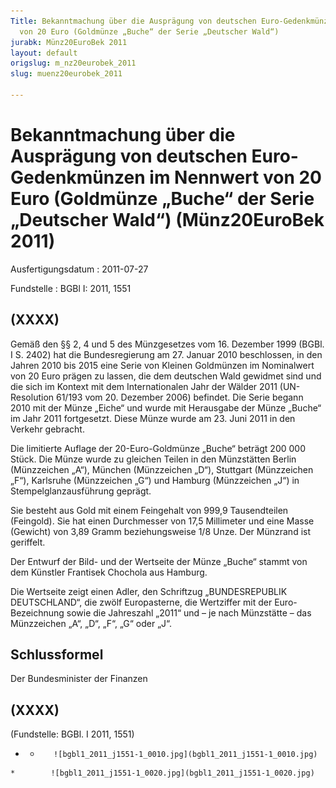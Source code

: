 ```yaml
---
Title: Bekanntmachung über die Ausprägung von deutschen Euro-Gedenkmünzen im Nennwert
  von 20 Euro (Goldmünze „Buche“ der Serie „Deutscher Wald“)
jurabk: Münz20EuroBek 2011
layout: default
origslug: m_nz20eurobek_2011
slug: muenz20eurobek_2011

---
```


# Bekanntmachung über die Ausprägung von deutschen Euro-Gedenkmünzen im Nennwert von 20 Euro (Goldmünze „Buche“ der Serie „Deutscher Wald“) (Münz20EuroBek 2011)

Ausfertigungsdatum
:   2011-07-27

Fundstelle
:   BGBl I: 2011, 1551


## (XXXX)

Gemäß den §§ 2, 4 und 5 des Münzgesetzes vom 16. Dezember 1999 (BGBl. I S. 2402) hat die Bundesregierung am 27. Januar 2010 beschlossen, in den Jahren 2010 bis 2015 eine Serie von Kleinen Goldmünzen im Nominalwert von 20 Euro prägen zu lassen, die dem deutschen Wald gewidmet sind und die sich im Kontext mit dem Internationalen Jahr der Wälder 2011 (UN-Resolution 61/193 vom 20. Dezember 2006) befindet. Die Serie begann 2010 mit der Münze „Eiche“ und wurde mit Herausgabe der Münze „Buche“ im Jahr 2011 fortgesetzt. Diese Münze wurde am 23. Juni 2011 in den Verkehr gebracht.

Die limitierte Auflage der 20-Euro-Goldmünze
„Buche“              beträgt 200 000 Stück. Die Münze wurde zu gleichen Teilen in den Münzstätten Berlin (Münzzeichen „A“), München (Münzzeichen „D“), Stuttgart (Münzzeichen „F“), Karlsruhe (Münzzeichen „G“) und Hamburg (Münzzeichen „J“) in Stempelglanzausführung geprägt.

Sie besteht aus Gold mit einem Feingehalt von 999,9 Tausendteilen (Feingold). Sie hat einen Durchmesser von 17,5 Millimeter und eine Masse (Gewicht) von 3,89 Gramm beziehungsweise 1/8 Unze. Der Münzrand ist geriffelt.

Der Entwurf der Bild- und der Wertseite der Münze „Buche“ stammt von dem Künstler Frantisek Chochola aus Hamburg.

Die Wertseite zeigt einen Adler, den Schriftzug „BUNDESREPUBLIK DEUTSCHLAND“, die zwölf Europasterne, die Wertziffer mit der Euro-Bezeichnung sowie die Jahreszahl „2011“ und – je nach Münzstätte – das Münzzeichen „A“, „D“, „F“, „G“ oder „J“.


## Schlussformel

Der Bundesminister der Finanzen


## (XXXX)

(Fundstelle: BGBl. I 2011, 1551)


*    *        ![bgbl1_2011_j1551-1_0010.jpg](bgbl1_2011_j1551-1_0010.jpg)
    *        ![bgbl1_2011_j1551-1_0020.jpg](bgbl1_2011_j1551-1_0020.jpg)


